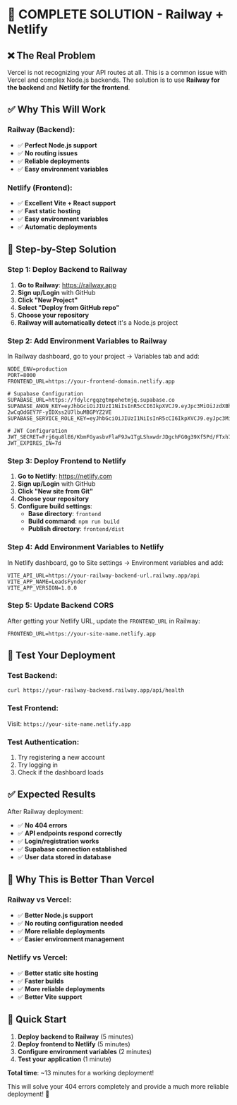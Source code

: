 # 🚀 COMPLETE SOLUTION - Railway + Netlify

## ❌ The Real Problem
Vercel is not recognizing your API routes at all. This is a common issue with Vercel and complex Node.js backends. The solution is to use **Railway for the backend** and **Netlify for the frontend**.

## ✅ Why This Will Work

### Railway (Backend):
- ✅ **Perfect Node.js support**
- ✅ **No routing issues**
- ✅ **Reliable deployments**
- ✅ **Easy environment variables**

### Netlify (Frontend):
- ✅ **Excellent Vite + React support**
- ✅ **Fast static hosting**
- ✅ **Easy environment variables**
- ✅ **Automatic deployments**

## 🚀 Step-by-Step Solution

### Step 1: Deploy Backend to Railway

1. **Go to Railway**: https://railway.app
2. **Sign up/Login** with GitHub
3. **Click "New Project"**
4. **Select "Deploy from GitHub repo"**
5. **Choose your repository**
6. **Railway will automatically detect** it's a Node.js project

### Step 2: Add Environment Variables to Railway

In Railway dashboard, go to your project → Variables tab and add:

```env
NODE_ENV=production
PORT=8000
FRONTEND_URL=https://your-frontend-domain.netlify.app

# Supabase Configuration
SUPABASE_URL=https://fdylcrgqzgtmpehetmjq.supabase.co
SUPABASE_ANON_KEY=eyJhbGciOiJIUzI1NiIsInR5cCI6IkpXVCJ9.eyJpc3MiOiJzdXBhYmFzZSIsInJlZiI6ImZdeWxjcmdxemd0bXBlaGV0bWpxIiwicm9sZSI6ImFub24iLCJpYXQiOjE3NTcxNTg4OTUsImV4cCI6MjA3MjczNDg5NX0.G7cYqR5Fx-2wCqOdGEY7F-yIDXss2U7lbuMBGPYZ2VE
SUPABASE_SERVICE_ROLE_KEY=eyJhbGciOiJIUzI1NiIsInR5cCI6IkpXVCJ9.eyJpc3MiOiJzdXBhYmFzZSIsInJlZiI6ImZdeWxjcmdxemd0bXBlaGV0bWpxIiwicm9sZSI6InNlcnZpY2Vfcm9sZSIsImlhdCI6MTc1NzE1ODg5NSwiZXhwIjoyMDcyNzM0ODk1fQ.0G5DahUWFZiDaUDNe9i4mc319_Ko23CGQljUcmnaTxo

# JWT Configuration
JWT_SECRET=Frj6qu8lE6/KbmFGyasbvFlaF9Jw1TgLShxwdrJDgchFG0g39Xf5Pd/FTxh7gxgAv17l8zBFdWzQvHtUtMnBlg==
JWT_EXPIRES_IN=7d
```

### Step 3: Deploy Frontend to Netlify

1. **Go to Netlify**: https://netlify.com
2. **Sign up/Login** with GitHub
3. **Click "New site from Git"**
4. **Choose your repository**
5. **Configure build settings**:
   - **Base directory**: `frontend`
   - **Build command**: `npm run build`
   - **Publish directory**: `frontend/dist`

### Step 4: Add Environment Variables to Netlify

In Netlify dashboard, go to Site settings → Environment variables and add:

```env
VITE_API_URL=https://your-railway-backend-url.railway.app/api
VITE_APP_NAME=LeadsFynder
VITE_APP_VERSION=1.0.0
```

### Step 5: Update Backend CORS

After getting your Netlify URL, update the `FRONTEND_URL` in Railway:
```
FRONTEND_URL=https://your-site-name.netlify.app
```

## 🧪 Test Your Deployment

### Test Backend:
```bash
curl https://your-railway-backend.railway.app/api/health
```

### Test Frontend:
Visit: `https://your-site-name.netlify.app`

### Test Authentication:
1. Try registering a new account
2. Try logging in
3. Check if the dashboard loads

## ✅ Expected Results

After Railway deployment:
- ✅ **No 404 errors**
- ✅ **API endpoints respond correctly**
- ✅ **Login/registration works**
- ✅ **Supabase connection established**
- ✅ **User data stored in database**

## 🎯 Why This is Better Than Vercel

### Railway vs Vercel:
- ✅ **Better Node.js support**
- ✅ **No routing configuration needed**
- ✅ **More reliable deployments**
- ✅ **Easier environment management**

### Netlify vs Vercel:
- ✅ **Better static site hosting**
- ✅ **Faster builds**
- ✅ **More reliable deployments**
- ✅ **Better Vite support**

## 🚀 Quick Start

1. **Deploy backend to Railway** (5 minutes)
2. **Deploy frontend to Netlify** (5 minutes)
3. **Configure environment variables** (2 minutes)
4. **Test your application** (1 minute)

**Total time**: ~13 minutes for a working deployment!

This will solve your 404 errors completely and provide a much more reliable deployment! 🎉
